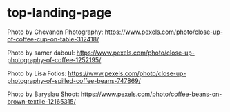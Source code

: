 # top-landing-page
Photo by Chevanon Photography: https://www.pexels.com/photo/close-up-of-coffee-cup-on-table-312418/

Photo by  samer daboul: https://www.pexels.com/photo/close-up-photography-of-coffee-1252195/

Photo by Lisa Fotios: https://www.pexels.com/photo/close-up-photography-of-spilled-coffee-beans-747869/

Photo by Baryslau Shoot: https://www.pexels.com/photo/coffee-beans-on-brown-textile-12165315/